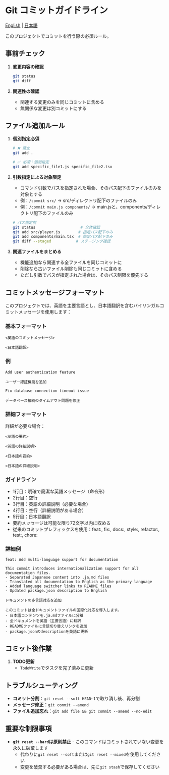 # Git コミットガイドライン

[English](commit.md) | [日本語](commit.ja.md)

このプロジェクトでコミットを行う際の必須ルール。

## 事前チェック

1. **変更内容の確認**
   ```bash
   git status
   git diff
   ```

2. **関連性の確認**
   - 関連する変更のみを同じコミットに含める
   - 無関係な変更は別コミットにする

## ファイル追加ルール

1. **個別指定必須**
   ```bash
   # ❌ 禁止
   git add .
   
   # ✅ 必須：個別指定
   git add specific_file1.js specific_file2.tsx
   ```

2. **引数指定による対象限定**
   - コマンド引数でパスを指定された場合、そのパス配下のファイルのみを対象とする
   - 例：`/commit src/` → src/ディレクトリ配下のファイルのみ
   - 例：`/commit main.js components/` → main.jsと、components/ディレクトリ配下のファイルのみ
   
   ```bash
   # パス指定例
   git status                    # 全体確認
   git add src/player.js        # 指定パス配下のみ
   git add components/main.tsx  # 指定パス配下のみ  
   git diff --staged           # ステージング確認
   ```

3. **関連ファイルをまとめる**
   - 機能追加なら関連する全ファイルを同じコミットに
   - 削除なら古いファイル削除も同じコミットに含める
   - ただし引数でパスが指定された場合は、そのパス制限を優先する

## コミットメッセージフォーマット

このプロジェクトでは、英語を主要言語とし、日本語翻訳を含むバイリンガルコミットメッセージを使用します：

### 基本フォーマット
```
<英語のコミットメッセージ>

<日本語翻訳>
```

### 例
```
Add user authentication feature

ユーザー認証機能を追加
```

```
Fix database connection timeout issue

データベース接続のタイムアウト問題を修正
```

### 詳細フォーマット
詳細が必要な場合：

```
<英語の要約>

<英語の詳細説明>

<日本語の要約>

<日本語の詳細説明>
```

### ガイドライン
- 1行目：明確で簡潔な英語メッセージ（命令形）
- 2行目：空行
- 3行目：英語の詳細説明（必要な場合）
- 4行目：空行（詳細説明がある場合）
- 5行目：日本語翻訳
- 要約メッセージは可能な限り72文字以内に収める
- 従来のコミットプレフィックスを使用：feat:, fix:, docs:, style:, refactor:, test:, chore:

### 詳細例
```
feat: Add multi-language support for documentation

This commit introduces internationalization support for all documentation files.
- Separated Japanese content into .ja.md files
- Translated all documentation to English as the primary language
- Added language switcher links to README files
- Updated package.json description to English

ドキュメントの多言語対応を追加

このコミットは全ドキュメントファイルの国際化対応を導入します。
- 日本語コンテンツを.ja.mdファイルに分離
- 全ドキュメントを英語（主要言語）に翻訳
- READMEファイルに言語切り替えリンクを追加
- package.jsonのdescriptionを英語に更新
```

## コミット後作業

1. **TODO更新**
   - `TodoWrite`でタスクを完了済みに更新

## トラブルシューティング

- **コミット分割**：`git reset --soft HEAD~1`で取り消し後、再分割
- **メッセージ修正**：`git commit --amend`
- **ファイル追加忘れ**：`git add file && git commit --amend --no-edit`

## 重要な制限事項

- **`git reset --hard`は原則禁止** - このコマンドはコミットされていない変更を永久に破棄します
  - 代わりに`git reset --soft`または`git reset --mixed`を使用してください
  - 変更を破棄する必要がある場合は、先に`git stash`で保存してください